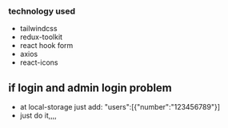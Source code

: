 ### technology used

- tailwindcss
- redux-toolkit
- react hook form
- axios
- react-icons

## if login and admin login problem

- at local-storage just add: "users":[{"number":"123456789"}]
- just do it,,,,
